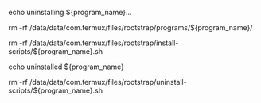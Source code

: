 echo uninstalling ${program_name}...

rm -rf /data/data/com.termux/files/rootstrap/programs/${program_name}/

rm -rf /data/data/com.termux/files/rootstrap/install-scripts/${program_name}.sh

echo uninstalled ${program_name}

rm -rf /data/data/com.termux/files/rootstrap/uninstall-scripts/${program_name}.sh

